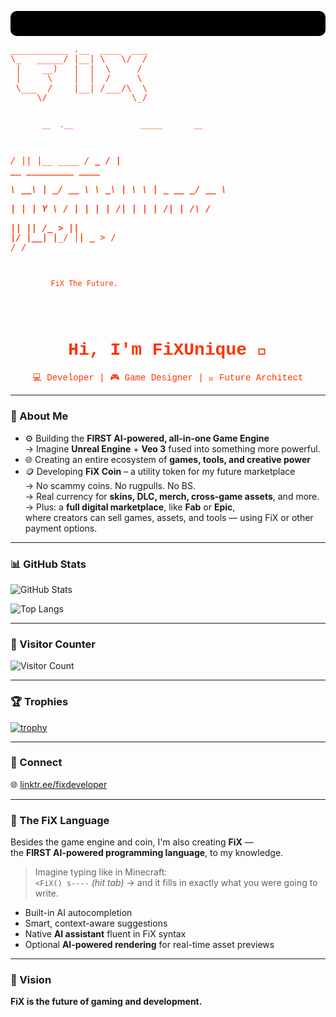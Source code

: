 <p align="center" style="background-color:#000000; padding:20px; border-radius:10px; font-family: 'Courier New', Courier, monospace;">
  <pre style="color:#ff3300; font-size:14px; line-height:1.1; margin:0;">
___________ .__  ____  ___                                    
\_   _____/ |__| \   \/  /                                    
 |    __)   |  |  \     /                                     
 |     \    |  |  /     \                                     
 \___  /    |__| /___/\  \                                    
     \/                \_/                                    

           __  .__               _____       __                          
_/  |_|  |__   ____   _/ ____\_ ___/  |_ __ _________   ____   
\   __\  |  \_/ __ \  \   __\  |  \   __\  |  \_  __ \_/ __ \  
 |  | |   Y  \  ___/   |  | |  |  /|  | |  |  /|  | \/\  ___/  
 |__| |___|  /\___  >  |__| |____/ |__| |____/ |__|    \___  > 
           \/     \/                                     \/    
                                                         
                                                                  
                                                                  
             FiX The Future.                                                     
                                                                  
                                                                
                   
  </pre>
</p>

<h1 align="center" style="color:#ff3300; font-family: 'Courier New', Courier, monospace;">Hi, I'm FiXUnique 👋</h1>
<p align="center" style="color:#ff3300; font-family: 'Courier New', Courier, monospace;">
  💻 Developer | 🎮 Game Designer | 🔐 Future Architect
</p>

---

### 🧠 About Me

- ⚙️ Building the **FIRST AI-powered, all-in-one Game Engine**  
  → Imagine **Unreal Engine** + **Veo 3** fused into something more powerful.  
- 🌐 Creating an entire ecosystem of **games, tools, and creative power**  
- 🪙 Developing **FiX Coin** – a utility token for my future marketplace  
  → No scammy coins. No rugpulls. No BS.  
  → Real currency for **skins, DLC, merch, cross-game assets**, and more.  
  → Plus: a **full digital marketplace**, like **Fab** or **Epic**,  
     where creators can sell games, assets, and tools — using FiX or other payment options.

---

### 📊 GitHub Stats

![GitHub Stats](https://github-readme-stats.vercel.app/api?username=FiXUnique&show_icons=true&theme=tokyonight&hide_title=false)

![Top Langs](https://github-readme-stats.vercel.app/api/top-langs/?username=FiXUnique&layout=compact&theme=tokyonight)

---

### 🧭 Visitor Counter

![Visitor Count](https://komarev.com/ghpvc/?username=FiXUnique&style=flat-square&color=blue)

---

### 🏆 Trophies

[![trophy](https://github-profile-trophy.vercel.app/?username=FiXUnique&theme=darkhub&margin-w=5)](https://github.com/ryo-ma/github-profile-trophy)

---

### 📡 Connect

🌐 [linktr.ee/fixdeveloper](https://linktr.ee/fixdeveloper)

---

### 🔮 The FiX Language

Besides the game engine and coin, I'm also creating **FiX** —  
the **FIRST AI-powered programming language**, to my knowledge.

> Imagine typing like in Minecraft:  
> `<FiX() s----` *(hit tab)* → and it fills in exactly what you were going to write.

- Built-in AI autocompletion  
- Smart, context-aware suggestions  
- Native **AI assistant** fluent in FiX syntax  
- Optional **AI-powered rendering** for real-time asset previews

---

### 🚀 Vision

**FiX is the future of gaming and development.**
